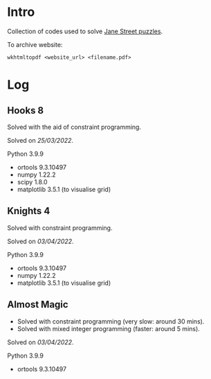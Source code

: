 # Intro
Collection of codes used to solve [Jane Street puzzles](https://www.janestreet.com/puzzles/archive/index.html).

To archive website:
```
wkhtmltopdf <website_url> <filename.pdf>
```
# Log
## Hooks 8
Solved with the aid of constraint programming.

Solved on *25/03/2022*.

Python 3.9.9
- ortools 9.3.10497
- numpy 1.22.2
- scipy 1.8.0
- matplotlib 3.5.1 (to visualise grid)

## Knights 4
Solved with constraint programming.

Solved on *03/04/2022*.

Python 3.9.9
- ortools 9.3.10497
- numpy 1.22.2
- matplotlib 3.5.1 (to visualise grid)

## Almost Magic
* Solved with constraint programming (very slow: around 30 mins).
* Solved with mixed integer programming (faster: around 5 mins).

Solved on *03/04/2022*.

Python 3.9.9
- ortools 9.3.10497
